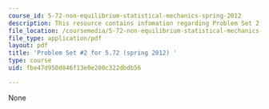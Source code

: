 ```yaml
---
course_id: 5-72-non-equilibrium-statistical-mechanics-spring-2012
description: This resource contains infomation regarding Problem Set 2.
file_location: /coursemedia/5-72-non-equilibrium-statistical-mechanics-spring-2012/fbe47d950d846f13e0e200c322dbdb56_MIT5_72S12_PS2.pdf
file_type: application/pdf
layout: pdf
title: 'Problem Set #2 for 5.72 (spring 2012) '
type: course
uid: fbe47d950d846f13e0e200c322dbdb56

---
```

None